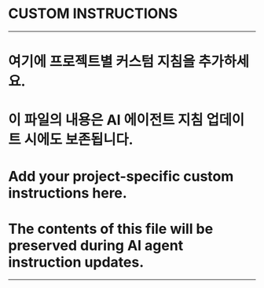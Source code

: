 # CUSTOM INSTRUCTIONS

---

# 여기에 프로젝트별 커스텀 지침을 추가하세요.
# 이 파일의 내용은 AI 에이전트 지침 업데이트 시에도 보존됩니다.

# Add your project-specific custom instructions here.
# The contents of this file will be preserved during AI agent instruction updates.

---
